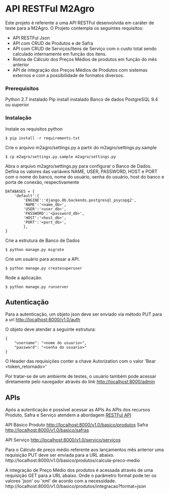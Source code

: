 # API RESTFul M2Agro 

Este projeto é referente a uma API RESTFul desenvolvida em caráter de teste para a M2Agro.
O Projeto contempla os seguintes requisitos:
- API RESTFul Json
- API com CRUD de Produtos e de Safra
- API com CRUD de Serviços/Itens de Serviço com o custo total sendo calculado internamente em função dos itens. 
- Rotina de Cálculo dos Preços Médios de produtos em função do mês anterior
- API de integração dos Preços Médios de Produtos com sistemas externos e com a possibilidade de formatos diversos.


### Prerequisitos

Python 2.7 instalado
Pip install instalado
Banco de dados PostgreSQL 9.4 ou superior


### Instalação
Instale os requisitos python
```
$ pip install -r requirements.txt
```
Crie o arquivo m2agro/settings.py a partir do m2agro/settings.py.sample
```
$ cp m2agro/settings.py.sample m2agro/settings.py
```
Abra o arquivo m2agro/settings.py para configurar o Banco de Dados. Defina os valores das variáveis  NAME, USER, PASSWORD, HOST e PORT com o nome do banco, nome do usuário, senha do usuário, host do banco e porta de conexão, respectivamente
```
DATABASES = {
    'default':{
        'ENGINE':'django.db.backends.postgresql_psycopg2', 
        'NAME':'<name_db>',
        'USER':'<user_db>',
        'PASSWORD':'<password_db>',
        'HOST':'<host_db>',
        'PORT':'<port_db>',
        },
}
```

Crie a estrutura de Banco de Dados
```
$ python manage.py migrate
```

Crie um usuário para acessar a API.
```
$ python manage.py createsuperuser
```


Rode a aplicação.
```
$ python manage.py runserver
```

## Autenticação

Para a autenticação, um objeto json deve ser enviado via método PUT para a url
[http://localhost:8000/v1.0/auth](http://localhost:8000/v1.0/auth) 

O objeto deve atender a seguinte estrutura:

```
{
    "username": "<nome do usuario>",
    "password": "<senha do usuario>"
}
```
O Header das requisições conter a chave Autorization com o valor 'Bear <token_retornado>'


Por tratar-se de um ambiente de testes, o usuário também pode acessar diretamente pelo navegador através do link
[http://localhost:8000/admin](http://localhost:8000/admin)

## APIs
Após a autenticação é possível acessar as APIs 
As APIs dos recursos Produto, Safra e Serviço atendem a abordagem [RESTFul API](http://restfulapi.net/http-methods/)

API Básico
Produto
[http://localhost:8000/v1.0/basico/produtos](http://localhost:8000/v1.0/basico/produtos)
Safra
[http://localhost:8000/v1.0/basico/safras](http://localhost:8000/v1.0/basico/safras)

API Serviço
[http://localhost:8000/v1.0/servico/servicos](http://localhost:8000/v1.0/servico/servicos)

Para o Cálculo de preço médio referente aos lançamentos mês anterior uma requisição PUT deve ser enviada para a URL abaixo. 
http://localhost:8000/v1.0/basico/produtos/calcula-preco-medio

A integração de Preço Médio dos produtos é acessada através de uma requisição GET para a URL abaixo. Onde o parâmetro format 
pode ter os valores 'json' ou 'xml' de acordo com a necessidade.
http://localhost:8000/v1.0/basico/produtos/integracao?format=json



